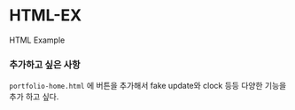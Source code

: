 # HTML-EX
HTML Example

### 추가하고 싶은 사항
`portfolio-home.html` 에 버튼을 추가해서 fake update와 clock 등등 다양한 기능을 추가 하고 싶다.

